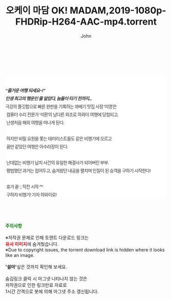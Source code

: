 ﻿---
layout: post
title:  "오케이 마담 OK! MADAM,2019-1080p-FHDRip-H264-AAC-mp4.torrent"
author: John
categories: [ 영화 ]
tags: [  ]
image:  
description: "오케이 마담 OK! MADAM,2019-1080p-FHDRip-H264-AAC-mp4 torrent 정보 공유"
toc: true
toc_sticky: true
---

<br>
<div class="view-img">
<a class="view_image" href="http://torrentmobile61.com/bbs/view_image.php?fn=%2Fdata%2Ffile%2Fmovie%2F469715843_Bbk1W5pX_51cd29b45e8a6ec2f5cf47ac3b76f6067aa42af1.jpg" target="_blank"><img alt="" class="img-tag" content="http://torrentmobile61.com/data/file/movie/469715843_Bbk1W5pX_51cd29b45e8a6ec2f5cf47ac3b76f6067aa42af1.jpg" itemprop="image" src="http://torrentmobile61.com/data/file/movie/469715843_Bbk1W5pX_51cd29b45e8a6ec2f5cf47ac3b76f6067aa42af1.jpg"/></a></div><div class="view-content" itemprop="description">
<p><br/></p><div class="title_area" style="margin:0px 0px 9px;padding:0px;list-style:none;font-family:'나눔고딕', NanumGothic, '돋움', Dotum, Helvetica, 'AppleSDGothicNeo-Medium', AppleGothic, sans-serif;height:30px;float:none;background-color:rgb(255,255,255);"><h4 class="h_story" style="margin:5px 10px 0px 0px;padding:0px;list-style:none;font-family:'돋움', sans-serif;height:18px;width:49px;background:url(&quot;https://ssl.pstatic.net/static/movie/2020/10/h_tx_sp5.png&quot;) no-repeat 0px -17px;float:left;"><strong class="blind" style="margin:0px;padding:0px;list-style:none;font-size:0px;font-family:inherit;color:inherit;width:1px;height:1px;line-height:0;">줄거리</strong></h4></div><h5 class="h_tx_story" style="margin:-7px 0px 1px;padding:0px;list-style:none;font-size:14px;font-family:'나눔고딕', NanumGothic, Helvetica, sans-serif;color:rgb(51,51,51);background-image:url(&quot;https://ssl.pstatic.net/static/movie/2014/01/blank.gif&quot;);letter-spacing:-1px;line-height:25px;background-color:rgb(255,255,255);">“즐거운 여행 되세요~!”<br style="list-style:none;font-size:12px;font-family:'돋움', sans-serif;color:rgb(0,0,0);"/>인생 최고의 행운인 줄 알았다, 놈들이 타기 전까지...</h5><p class="con_tx" style="margin-top:-1px;margin-bottom:-6px;list-style:none;font-size:14px;font-family:'나눔고딕', NanumGothic, '돋움', Dotum, Helvetica, 'AppleSDGothicNeo-Medium', AppleGothic, sans-serif;color:rgb(51,51,51);background-image:url(&quot;https://ssl.pstatic.net/static/movie/2014/01/blank.gif&quot;);letter-spacing:-1px;line-height:25px;background-color:rgb(255,255,255);">극강의 쫄깃함으로 빠른 완판을 기록하는 꽈배기 맛집 사장 '미영'은<br style="list-style:none;font-size:12px;font-family:'돋움', sans-serif;color:rgb(0,0,0);"/> 컴퓨터 수리 전문가 '석환'의 남다른 외조로 하와이 여행에 당첨되고,<br style="list-style:none;font-size:12px;font-family:'돋움', sans-serif;color:rgb(0,0,0);"/> 난생처음 해외 여행을 떠나게 된다.<br style="list-style:none;font-size:12px;font-family:'돋움', sans-serif;color:rgb(0,0,0);"/> <br style="list-style:none;font-size:12px;font-family:'돋움', sans-serif;color:rgb(0,0,0);"/> 하지만 비밀 요원을 쫓는 테러리스트들도 같은 비행기에 오르고<br style="list-style:none;font-size:12px;font-family:'돋움', sans-serif;color:rgb(0,0,0);"/> 꿈만 같았던 여행은 아수라장이 된다.<br style="list-style:none;font-size:12px;font-family:'돋움', sans-serif;color:rgb(0,0,0);"/> <br style="list-style:none;font-size:12px;font-family:'돋움', sans-serif;color:rgb(0,0,0);"/> 난데없는 비행기 납치 사건의 유일한 해결사가 되어버린 부부.<br style="list-style:none;font-size:12px;font-family:'돋움', sans-serif;color:rgb(0,0,0);"/> 평범했던 과거는 접어두고, 숨겨왔던 내공을 펼치며 인질이 된 승객을 구하기 시작한다!<br style="list-style:none;font-size:12px;font-family:'돋움', sans-serif;color:rgb(0,0,0);"/> <br style="list-style:none;font-size:12px;font-family:'돋움', sans-serif;color:rgb(0,0,0);"/> 휴가 끝 ;; 작전 시작 ^^<br style="list-style:none;font-size:12px;font-family:'돋움', sans-serif;color:rgb(0,0,0);"/> 구하자 비행기! 가자 하와이로!</p> </div>
    
<br><br><br>
<p data-ke-size="size16"><b><span style="color: green;">주의사항</span></b><br /><br />※저작권 문제로 인해 토렌트 다운로드 링크는<br /><b><span style="color: red;">유사 이미지</span></b>에 숨겨뒀습니다.<br />※Due to copyright issues, the torrent download link is hidden where it looks like an image.<br /><br /><b>'설마'</b>싶은 것까지 확인해 보세요.<br /><br />숨김링크 클릭 시 마그넷 나타나지 않는 것은<br />저작권으로 인한 링크만료 자료로<br />1시간 간격으로 봇에 의해 마그넷 주소 갱신됩니다.</p>
